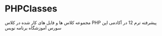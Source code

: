 # PHPClasses
مجموعه کلاس ها و فایل های کار شده در کلاس PHP پیشرفته ترم 12 در آکادمی اپن سورس آموزشگاه برنامه نویس
